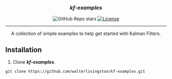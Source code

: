 <h3 align="center"><i><b>kf-examples</i></b></h3>

<div align="center">

![GitHub Repo stars](https://img.shields.io/github/stars/walterlivingston/kf-examples)
[![License](https://img.shields.io/badge/license-MIT-blue.svg)](/LICENSE)

</div>

---

<p align="center"> A collection of simple examples to help get started with Kalman Filters.
    <br> 
</p>

## Installation <a name = "installation"></a>

1. Clone ***kf-examples***.

```shell
git clone https://github.com/walterlivingston/kf-examples.git
```
